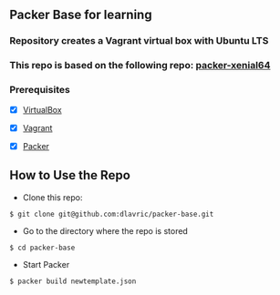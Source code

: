 ## Packer Base for learning

### Repository creates a Vagrant virtual box with Ubuntu LTS

### This repo is based on the following repo: [packer-xenial64](https://github.com/nielsabels/packer-xenial64)

### Prerequisites
- [X] [VirtualBox](https://www.virtualbox.org/wiki/Downloads)

- [X] [Vagrant](https://www.vagrantup.com/downloads)

- [X] [Packer](https://www.packer.io/downloads)

## How to Use the Repo
- Clone this repo:
```shell
$ git clone git@github.com:dlavric/packer-base.git
```

- Go to the directory where the repo is stored
```shell
$ cd packer-base
```

- Start Packer
```shell
$ packer build newtemplate.json
```

